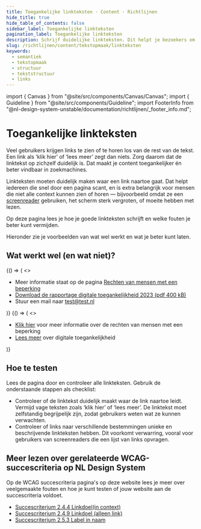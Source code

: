 ```yaml
---
title: Toegankelijke linkteksten · Content · Richtlijnen
hide_title: true
hide_table_of_contents: false
sidebar_label: Toegankelijke linkteksten
pagination_label: Toegankelijke linkteksten
description: Schrijf duidelijke linkteksten. Dit helpt je bezoekers om het doel van de link te begrijpen.
slug: /richtlijnen/content/tekstopmaak/linkteksten
keywords:
  - semantiek
  - tekstopmaak
  - structuur
  - tekststructuur
  - links
---
```


<!-- @license CC0-1.0 -->

import { Canvas } from "@site/src/components/Canvas/Canvas";
import { Guideline } from "@site/src/components/Guideline";
import FooterInfo from "@nl-design-system-unstable/documentation/richtlijnen/\_footer_info.md";

# Toegankelijke linkteksten

Veel gebruikers krijgen links te zien of te horen los van de rest van de tekst. Een link als ‘klik hier’ of ‘lees meer’ zegt dan niets. Zorg daarom dat de linktekst op zichzelf duidelijk is. Dat maakt je content toegankelijker én beter vindbaar in zoekmachines.

Linkteksten moeten duidelijk maken waar een link naartoe gaat. Dat helpt iedereen die snel door een pagina scant, en is extra belangrijk voor mensen die niet alle context kunnen zien of horen — bijvoorbeeld omdat ze een [screenreader](/woordenlijst/#screenreader) gebruiken, het scherm sterk vergroten, of moeite hebben met lezen.

Op deze pagina lees je hoe je goede linkteksten schrijft en welke fouten je beter kunt vermijden.

Hieronder zie je voorbeelden van wat wel werkt en wat je beter kunt laten.

## Wat werkt wel (en wat niet)?

<Guideline appearance="do" title="Schrijf goede toegankelijke linkteksten waaruit blijkt wat er gebeurt als je erop klikt.">
  <Canvas language="html">
    {() => (
      <>
          <ul>
            <li>Meer informatie staat op de pagina <a href="https://kennisbank.digitoegankelijk.nl/toegankelijke-linkteksten/#dit-is-een-voorbeeld-link">Rechten van mensen met een beperking</a></li>
            <li><a href="https://kennisbank.digitoegankelijk.nl/toegankelijke-linkteksten/#dit-is-een-voorbeeld-link">Download de rapportage digitale toegankelijkheid 2023 (pdf 400 kB)</a></li>
            <li>Stuur een mail naar <a href="https://kennisbank.digitoegankelijk.nl/toegankelijke-linkteksten/#dit-is-een-voorbeeld-link">test@test.nl</a></li>
          </ul>
      </>
    )}
  </Canvas>
</Guideline>

<Guideline appearance="dont" title="Onduidelijke linkteksten gebruiken waaruit niet blijkt wat er gebeurt als je erop klikt.">
  <Canvas language="html">
    {() => (
      <>
          <ul>
            <li><a href="https://kennisbank.digitoegankelijk.nl/toegankelijke-linkteksten/#dit-is-een-voorbeeld-link">Klik hier</a> voor meer informatie over de rechten van mensen met een beperking</li>
            <li><a href="https://kennisbank.digitoegankelijk.nl/toegankelijke-linkteksten/#dit-is-een-voorbeeld-link">Lees meer</a> over  digitale toegankelijkheid</li>
          </ul>
      </>
    )}
  </Canvas>
</Guideline>

## Hoe te testen

Lees de pagina door en controleer alle linkteksten. Gebruik de onderstaande stappen als checklist:

- Controleer of de linktekst duidelijk maakt waar de link naartoe leidt.
  Vermijd vage teksten zoals ‘klik hier’ of ‘lees meer’. De linktekst moet zelfstandig begrijpelijk zijn, zodat gebruikers weten wat ze kunnen verwachten.
- Controleer of links naar verschillende bestemmingen unieke en beschrijvende linkteksten hebben.
  Dit voorkomt verwarring, vooral voor gebruikers van screenreaders die een lijst van links opvragen.

## Meer lezen over gerelateerde WCAG-succescriteria op NL Design System

Op de WCAG succescriteria pagina's op deze website lees je meer over veelgemaakte fouten en hoe je kunt testen of jouw website aan de succescriteria voldoet.

- [Succescriterium 2.4.4 Linkdoel(in context)](/wcag/2.4.4)
- [Succescriterium 2.4.9 Linkdoel (alleen link)](/wcag/2.4.9)
- [Succescriterium 2.5.3 Label in naam](/wcag/2.5.3)

<FooterInfo />
